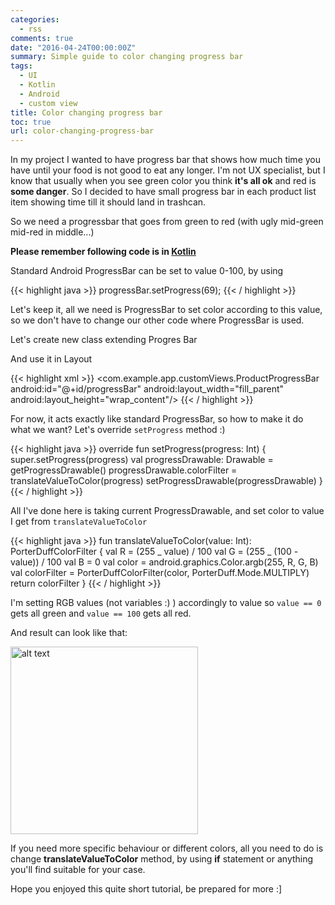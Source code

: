 ```yaml
---
categories:
  - rss
comments: true
date: "2016-04-24T00:00:00Z"
summary: Simple guide to color changing progress bar
tags:
  - UI
  - Kotlin
  - Android
  - custom view
title: Color changing progress bar
toc: true
url: color-changing-progress-bar
---
```


In my project I wanted to have progress bar that shows how much time you have until
your food is not good to eat any longer. I'm not UX specialist, but I know that
usually when you see green color you think **it's all ok** and red is **some danger**.
So I decided to have small progress bar in each product list item
showing time till it should land in trashcan.

So we need a progressbar that goes from green to red (with ugly mid-green mid-red in middle...)

**Please remember following code is in [Kotlin][kotlin]**

Standard Android ProgressBar can be set to value 0-100, by using

{{< highlight java >}}
progressBar.setProgress(69);
{{< / highlight >}}

Let's keep it, all we need is ProgressBar to set color according to this value, so we don't
have to change our other code where ProgressBar is used.

Let's create new class extending Progres Bar

<script src="https://gist.github.com/asvid/ddcb0907c5fea68639b57b38ca03dabe.js"></script>

And use it in Layout

{{< highlight xml >}}
<com.example.app.customViews.ProductProgressBar
android:id="@+id/progressBar"
android:layout_width="fill_parent"
android:layout_height="wrap_content"/>
{{< / highlight >}}

For now, it acts exactly like standard ProgressBar, so how to make it do what we want?
Let's override `setProgress` method :)

{{< highlight java >}}
override fun setProgress(progress: Int) {
super.setProgress(progress)
val progressDrawable: Drawable = getProgressDrawable()
progressDrawable.colorFilter = translateValueToColor(progress)
setProgressDrawable(progressDrawable)
}
{{< / highlight >}}

All I've done here is taking current ProgressDrawable, and set color to value I get from `translateValueToColor`

{{< highlight java >}}
fun translateValueToColor(value: Int): PorterDuffColorFilter {
val R = (255 _ value) / 100
val G = (255 _ (100 - value)) / 100
val B = 0
val color = android.graphics.Color.argb(255, R, G, B)
val colorFilter = PorterDuffColorFilter(color, PorterDuff.Mode.MULTIPLY)
return colorFilter
}
{{< / highlight >}}

I'm setting RGB values (not variables :) ) accordingly to value so `value == 0` gets all green and `value == 100` gets all red.

And result can look like that:

<img src="/assets/Screenshot_20160424-001620.png" alt="alt text" width="300px"/>

If you need more specific behaviour or different colors, all you need to do is change **translateValueToColor** method, by using **if** statement or anything you'll find suitable for your case.

Hope you enjoyed this quite short tutorial, be prepared for more :]

[kotlin]: https://kotlinlang.org/
